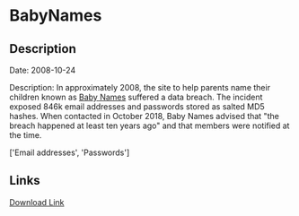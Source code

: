 # BabyNames

## Description

Date: 2008-10-24

Description:
In approximately 2008, the site to help parents name their children known as <a href="https://www.babynames.com/" target="_blank" rel="noopener">Baby Names</a> suffered a data breach. The incident exposed 846k email addresses and passwords stored as salted MD5 hashes. When contacted in October 2018, Baby Names advised that &quot;the breach happened at least ten years ago&quot; and that members were notified at the time.


['Email addresses', 'Passwords']

## Links

[Download Link](https://link-to.net/1229997/353.18328790684905/dynamic/?r=aHR0cHM6Ly93d3cubWVkaWFmaXJlLmNvbS92aWV3LzlDNWZwbzZnUHZIbVpJZi9iYWJ5bmFtZXMuY29tL2ZpbGU=)